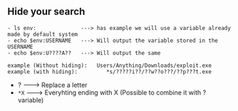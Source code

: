 
## Hide your search

```Terminal
- ls env:              ---> has example we will use a variable already made by default system
- echo $env:USERNAME   ---> Will output the variable stored in the USERNAME
- echo $env:U????A??   ---> Will output the same

example (Without hiding):   Users/Anything/Downloads/exploit.exe
example (with hiding):         *s/?????i??/??w??o???/??p???t.exe
```
  
- ?             ---> Replace a letter
- `*X`           ---> Everyhting ending with X (Possible to combine it with ? variable) 
